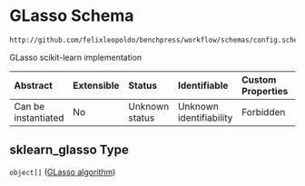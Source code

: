 # GLasso Schema

```txt
http://github.com/felixleopoldo/benchpress/workflow/schemas/config.schema.json#/properties/resources/properties/structure_learning_algorithms/properties/sklearn_glasso
```

GLasso scikit-learn implementation

| Abstract            | Extensible | Status         | Identifiable            | Custom Properties | Additional Properties | Access Restrictions | Defined In                                                       |
| :------------------ | :--------- | :------------- | :---------------------- | :---------------- | :-------------------- | :------------------ | :--------------------------------------------------------------- |
| Can be instantiated | No         | Unknown status | Unknown identifiability | Forbidden         | Allowed               | none                | [config.schema.json*](config.schema.json "open original schema") |

## sklearn_glasso Type

`object[]` ([GLasso algorithm](config-definitions-glasso-algorithm.md))
